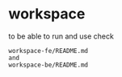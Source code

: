 # workspace

to be able to run and use check 
```
workspace-fe/README.md
and
workspace-be/README.md
```